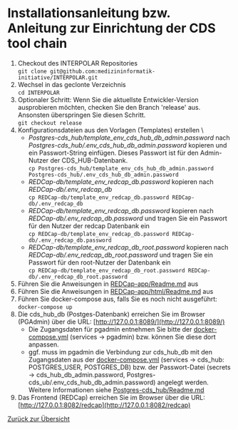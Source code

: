 # Installationsanleitung bzw. Anleitung zur Einrichtung der CDS tool chain

  1. Checkout des INTERPOLAR Repositories \
    ```git clone git@github.com:medizininformatik-initiative/INTERPOLAR.git```
  1. Wechsel in das geclonte Verzeichnis \
    ```cd INTERPOLAR```
  1. Optionaler Schritt: Wenn Sie die aktuellste Entwickler-Version ausprobieren möchten, checken Sie den Branch 'release' aus. Ansonsten überspringen Sie diesen Schritt. \
    ```git checkout release```
  1. Konfigurationsdateien aus den Vorlagen (Templates) erstellen \
     * _Postgres-cds_hub/template_env_cds_hub_db_admin.password_ nach _Postgres-cds_hub/.env_cds_hub_db_admin.password_ kopieren und ein Passwort-String einfügen. Dieses Passwort ist für den Admin-Nutzer der CDS_HUB-Datenbank. \
    ```cp Postgres-cds_hub/template_env_cds_hub_db_admin.password Postgres-cds_hub/.env_cds_hub_db_admin.password```
     * _REDCap-db/template_env_redcap_db.password_ kopieren nach _REDCap-db/.env_redcap_db_ \
    ```cp REDCap-db/template_env_redcap_db.password REDCap-db/.env_redcap_db```
     * _REDCap-db/template_env_redcap_db.password_ kopieren nach _REDCap-db/.env_redcap_db.password_ und tragen Sie ein Passwort für den Nutzer der redcap Datenbank ein \
    ```cp REDCap-db/template_env_redcap_db.password REDCap-db/.env_redcap_db.password```
     * _REDCap-db/template_env_redcap_db_root.password_ kopieren nach _REDCap-db/.env_redcap_db_root.password_ und tragen Sie ein Passwort für den root-Nutzer der Datenbank ein \
    ```cp REDCap-db/template_env_redcap_db_root.password REDCap-db/.env_redcap_db_root.password```
  1. Führen Sie die Anweisungen in [REDCap-app/Readme.md](REDCap-app/Readme.md) aus
  1. Führen Sie die Anweisungen in [REDCap-app/html/Readme.md](REDCap-app/html/Readme.md) aus
  1. Führen Sie docker-compose aus, falls Sie es noch nicht ausgeführt: \
    ```docker-compose up```
  1. Die cds_hub_db (Postges-Datenbank) erreichen Sie im Browser (PGAdmin) über die URL: [http://127.0.0.1:8089/](http://127.0.0.1:8089/)
     * Die Zugangsdaten für pgadmin entnehmen Sie bitte der [docker-compose.yml](/docker-compose.yml#L94) (services -> pgadmin) bzw. können Sie diese dort anpassen.
     * ggf. muss im pgadmin die Verbindung zur cds_hub_db mit den Zugangsdaten aus der [docker-compose.yml](/docker-compose.yml#L63) (services -> cds_hub: POSTGRES_USER, POSTGRES_DB) bzw. der Passwort-Datei (secrets -> cds_hub_db_admin.password, Postgres-cds_ub/.env_cds_hub_db_admin.password) angelegt werden. Weitere Informationen siehe [Postgres-cds_hub/Readme.md](Postgres-cds_hub/Readme.md)
  1. Das Frontend (REDCap) erreichen Sie im Browser über die URL: [http://127.0.0.1:8082/redcap](http://127.0.0.1:8082/redcap)

[Zurück zur Übersicht](./)
